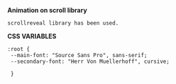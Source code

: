 **Animation on scroll library**

```
scrollreveal library has been used.

```

**CSS VARIABLES**

```
:root {
 --main-font: "Source Sans Pro", sans-serif;
 --secondary-font: "Herr Von Muellerhoff", cursive;

 }
```
